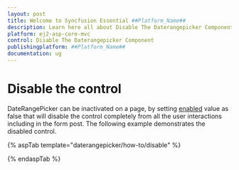 ```yaml
---
layout: post
title: Welcome to Syncfusion Essential ##Platform_Name##
description: Learn here all about Disable The Daterangepicker Component of Syncfusion Essential ##Platform_Name## widgets based on HTML5 and jQuery.
platform: ej2-asp-core-mvc
control: Disable The Daterangepicker Component
publishingplatform: ##Platform_Name##
documentation: ug
---
```



# Disable the control

DateRangePicker can be inactivated on a page, by setting [enabled](https://help.syncfusion.com/cr/aspnetcore-js2/Syncfusion.EJ2.Calendars.DateRangePicker.html#Syncfusion_EJ2_Calendars_DateRangePicker_Enabled) value as false that will disable the control completely from all the user interactions including in the form post. The following example demonstrates the disabled control.

{% aspTab template="daterangepicker/how-to/disable" %}

{% endaspTab %}